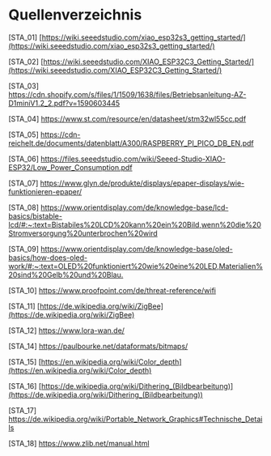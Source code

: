 # Quellenverzeichnis

<a id="STA_01"></a>[STA_01] [https://wiki.seeedstudio.com/xiao_esp32s3_getting_started/](https://wiki.seeedstudio.com/xiao_esp32s3_getting_started/) 

<a id="STA_02"></a>[STA_02] [https://wiki.seeedstudio.com/XIAO_ESP32C3_Getting_Started/](https://wiki.seeedstudio.com/XIAO_ESP32C3_Getting_Started/) 

<a id="STA_03"></a>[STA_03] [https://cdn.shopify.com/s/files/1/1509/1638/files/Betriebsanleitung-AZ-D1miniV1.2_2.pdf?v=1590603445 ](https://cdn.shopify.com/s/files/1/1509/1638/files/Betriebsanleitung-AZ-D1miniV1.2_2.pdf?v=1590603445 ) 

<a id="STA_04"></a>[STA_04] [https://www.st.com/resource/en/datasheet/stm32wl55cc.pdf ](https://www.st.com/resource/en/datasheet/stm32wl55cc.pdf )

<a id="STA_05"></a>[STA_05] [https://cdn-reichelt.de/documents/datenblatt/A300/RASPBERRY_PI_PICO_DB_EN.pdf ](https://cdn-reichelt.de/documents/datenblatt/A300/RASPBERRY_PI_PICO_DB_EN.pdf )

<a id="STA_06"></a>[STA_06] [https://files.seeedstudio.com/wiki/Seeed-Studio-XIAO-ESP32/Low_Power_Consumption.pdf ](https://files.seeedstudio.com/wiki/Seeed-Studio-XIAO-ESP32/Low_Power_Consumption.pdf )

<!-- epaper -->
<a id="STA_07"></a>[STA_07] [https://www.glyn.de/produkte/displays/epaper-displays/wie-funktionieren-epaper/ ](https://www.glyn.de/produkte/displays/epaper-displays/wie-funktionieren-epaper/ )

<!-- bistabile lcd -->
<a id="STA_08"></a>[STA_08] [https://www.orientdisplay.com/de/knowledge-base/lcd-basics/bistable-lcd/#:~:text=Bistabiles%20LCD%20kann%20ein%20Bild,wenn%20die%20Stromversorgung%20unterbrochen%20wird ](https://www.orientdisplay.com/de/knowledge-base/lcd-basics/bistable-lcd/#:~:text=Bistabiles%20LCD%20kann%20ein%20Bild,wenn%20die%20Stromversorgung%20unterbrochen%20wird )

<!-- oled -->
<a id="STA_09"></a>[STA_09] [https://www.orientdisplay.com/de/knowledge-base/oled-basics/how-does-oled-work/#:~:text=OLED%20funktioniert%20wie%20eine%20LED,Materialien%20sind%20Gelb%20und%20Blau. ](https://www.orientdisplay.com/de/knowledge-base/oled-basics/how-does-oled-work/#:~:text=OLED%20funktioniert%20wie%20eine%20LED,Materialien%20sind%20Gelb%20und%20Blau. )

<!-- wifi / wlan -->
<a id="STA_10"></a>[STA_10] [https://www.proofpoint.com/de/threat-reference/wifi ](https://www.proofpoint.com/de/threat-reference/wifi )

<!-- zigbee -->
<a id="STA_11"></a>[STA_11] [https://de.wikipedia.org/wiki/ZigBee](https://de.wikipedia.org/wiki/ZigBee) 

<!-- lora -->
<a id="STA_12"></a>[STA_12] [https://www.lora-wan.de/ ](https://www.lora-wan.de/ )

<!-- bitmap -->
<a id="STA_14"></a>[STA_14] [https://paulbourke.net/dataformats/bitmaps/ ](https://paulbourke.net/dataformats/bitmaps/ )

<!-- bitmap -->
<a id="STA_15"></a>[STA_15] [https://en.wikipedia.org/wiki/Color_depth](https://en.wikipedia.org/wiki/Color_depth) 

<!-- dithering -->
<a id="STA_16"></a>[STA_16] [https://de.wikipedia.org/wiki/Dithering_(Bildbearbeitung)](https://de.wikipedia.org/wiki/Dithering_(Bildbearbeitung)) 

<a id="STA_17"></a>[STA_17] [https://de.wikipedia.org/wiki/Portable_Network_Graphics#Technische_Details ](https://de.wikipedia.org/wiki/Portable_Network_Graphics#Technische_Details )

<a id="STA_18"></a>[STA_18] [https://www.zlib.net/manual.html ](https://www.zlib.net/manual.html )


